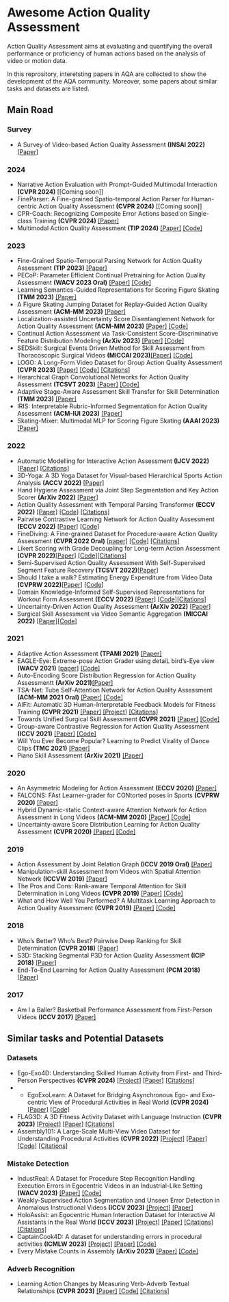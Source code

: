 # Awesome Action Quality Assessment
Action Quality Assessment aims at evaluating and quantifying the overall performance or proficiency of human actions based on the analysis of video or motion data.

In this reprository, interetsting papers in AQA are collected to show the development of the AQA community. Moreover, some papers about similar tasks and datasets are listed.


## Main Road
### Survey
- A Survey of Video-based Action Quality Assessment **(INSAI 2022)**  [[Paper]](https://arxiv.org/pdf/2204.09271v1.pdf)

### 2024
- Narrative Action Evaluation with Prompt-Guided Multimodal Interaction **(CVPR 2024)** [[Coming soon]]
- FineParser: A Fine-grained Spatio-temporal Action Parser for Human-centric Action Quality Assessment **(CVPR 2024)** [[Coming soon]]
- CPR-Coach: Recognizing Composite Error Actions based on Single-class Training **(CVPR 2024)** [[Paper]](https://arxiv.org/pdf/2309.11718.pdf)
- Multimodal Action Quality Assessment **(TIP 2024)** [[Paper]](https://arxiv.org/abs/2402.09444) [[Code]](https://github.com/qinghuannn/PAMFN)

### 2023
- Fine-Grained Spatio-Temporal Parsing Network for Action Quality Assessment **(TIP 2023)** [[Paper]](https://ieeexplore.ieee.org/stamp/stamp.jsp?tp=&arnumber=10317826)
- PECoP: Parameter Efficient Continual Pretraining for Action Quality Assessment **(WACV 2023 Oral)** [[Paper]](https://arxiv.org/pdf/2311.07603.pdf) [[Code]](https://github.com/Plrbear/PECoP)
- Learning Semantics-Guided Representations for Scoring Figure Skating **(TMM 2023)** [[Paper]](https://ieeexplore.ieee.org/stamp/stamp.jsp?tp=&arnumber=10301591)
- A Figure Skating Jumping Dataset for Replay-Guided Action Quality Assessment **(ACM-MM 2023)** [[Paper]](https://dl.acm.org/doi/pdf/10.1145/3581783.3613774)
- Localization-assisted Uncertainty Score Disentanglement Network for Action Quality Assessment **(ACM-MM 2023)** [[Paper]](https://dl.acm.org/doi/pdf/10.1145/3581783.3613795) [[Code]](https://github.com/yanliji/FineFS-dataset)
- Continual Action Assessment via Task-Consistent Score-Discriminative Feature Distribution Modeling **(ArXiv 2023)** [[Paper]](https://arxiv.org/abs/2309.17105) [[Code]](https://github.com/iSEE-Laboratory/Continual-AQA)
- SEDSkill: Surgical Events Driven Method for Skill Assessment from Thoracoscopic Surgical Videos **(MICCAI 2023)**[[Paper]](https://link.springer.com/chapter/10.1007/978-3-031-43996-4_4) [[Code]](https://github.com/xmed-lab/SEDSkill)
- LOGO: A Long-Form Video Dataset for Group Action Quality Assessment **(CVPR 2023)** [[Paper]](https://openaccess.thecvf.com/content/CVPR2023/papers/Zhang_LOGO_A_Long-Form_Video_Dataset_for_Group_Action_Quality_Assessment_CVPR_2023_paper.pdf) [[Code]](https://github.com/shiyi-zh0408/LOGO) [[Citations]](https://scholar.google.com/scholar?cites=9879603589772082553&as_sdt=2005&sciodt=0,5&hl=en)
- Herarchical Graph Convolutional Networks for Action Quality Assessment **(TCSVT 2023)** [[Paper]](https://dro.dur.ac.uk/38628/1/38628.pdf) [[Code]](https://github.com/ZhouKanglei/HGCN_AQA)
- Adaptive Stage-Aware Assessment Skill Transfer for Skill Determination **(TMM 2023)** [[Paper]](https://ieeexplore.ieee.org/abstract/document/10180083)
- IRIS: Interpretable Rubric-Informed Segmentation for Action Quality Assessment **(ACM-IUI 2023)** [[Paper]](https://arxiv.org/pdf/2303.09097.pdf)
- Skating-Mixer: Multimodal MLP for Scoring Figure Skating **(AAAI 2023)** [[Paper]](https://arxiv.org/pdf/2203.03990.pdf)

### 2022
- Automatic Modelling for Interactive Action Assessment **(IJCV 2022)** [[Paper]](https://link.springer.com/article/10.1007/s11263-022-01695-5) [[Citations]](https://scholar.google.com/scholar?cites=2639298877441859541&as_sdt=2005&sciodt=0,5&hl=en)
- 3D-Yoga: A 3D Yoga Dataset for Visual-based Hierarchical Sports Action Analysis **(ACCV 2022)** [[Paper]](https://openaccess.thecvf.com/content/ACCV2022/papers/Li_3D-Yoga_A_3D_Yoga_Dataset_for_Visual-based_Hierarchical_Sports_Action_ACCV_2022_paper.pdf)
- Hand Hygiene Assessment via Joint Step Segmentation and Key Action Scorer **(ArXiv 2022)**  [[Paper]](https://arxiv.org/pdf/2209.12221)
- Action Quality Assessment with Temporal Parsing Transformer **(ECCV 2022)**  [[Paper]](https://arxiv.org/pdf/2207.09270)  [[Code]](https://github.com/baiyang4/aqa_tpt) [[Citations]](https://scholar.google.com/scholar?cites=3265520373943129836&as_sdt=2005&sciodt=0,5&hl=en)
- Pairwise Contrastive Learning Network for Action Quality Assessment **(ECCV 2022)** [[Paper]](https://www.ecva.net/papers/eccv_2022/papers_ECCV/papers/136640450.pdf) [[Code]](https://github.com/hqu-cst-mmc/PCLN)
- FineDiving: A Fine-grained Dataset for Procedure-aware Action Quality Assessment **(CVPR 2022 Oral)** [[paper]](https://arxiv.org/pdf/2204.03646.pdf) [[Code]](https://github.com/xujinglin/FineDiving) [[Citations]](https://scholar.google.com/scholar?cites=5125588138588766817&as_sdt=2005&sciodt=0,5&hl=en)
- Likert Scoring with Grade Decoupling for Long-term Action Assessment **(CVPR 2022)**[[Paper]](https://openaccess.thecvf.com/content/CVPR2022/papers/Xu_Likert_Scoring_With_Grade_Decoupling_for_Long-Term_Action_Assessment_CVPR_2022_paper.pdf) [[Code]](https://github.com/xuangch/CVPR22_GDLT)[[Citations]](https://scholar.google.com/scholar?cites=7216274328792820037&as_sdt=2005&sciodt=0,5&hl=en)
- Semi-Supervised Action Quality Assessment With Self-Supervised Segment Feature Recovery **(TCSVT 2022)**[[Paper]](https://ieeexplore.ieee.org/abstract/document/9682696)
- Should I take a walk? Estimating Energy Expenditure from Video Data **(CVPRW 2022)**[[Paper]](https://openaccess.thecvf.com/content/CVPR2022W/CVPM/papers/Peng_Should_I_Take_a_Walk_Estimating_Energy_Expenditure_From_Video_CVPRW_2022_paper.pdf) [[Code]](https://github.com/KPeng9510/Vid2Burn)
- Domain Knowledge-Informed Self-Supervised Representations for Workout Form Assessment **(ECCV 2022)** [[Paper]](https://arxiv.org/pdf/2202.14019) [[Code]](https://github.com/ParitoshParmar/Fitness-AQA)[[Citations]](https://scholar.google.com/scholar?cites=1771967292738028463&as_sdt=2005&sciodt=0,5&hl=en)
- Uncertainty-Driven Action Quality Assessment **(ArXiv 2022)** [[Paper]](https://arxiv.org/pdf/2207.14513.pdf)
- Surgical Skill Assessment via Video Semantic Aggregation **(MICCAI 2022)** [[Paper]](https://arxiv.org/pdf/2208.02611)[[Code]](https://github.com/shinkyo0513/Surgical-Skill-Assessment-via-Video-Semantic-Aggregation)

### 2021
- Adaptive Action Assessment **(TPAMI 2021)** [[Paper]](https://ieeexplore.ieee.org/abstract/document/9609694)
- EAGLE-Eye: Extreme-pose Action Grader using detaiL bird’s-Eye view **(WACV 2021)** [[paper]](https://openaccess.thecvf.com/content/WACV2021/papers/Nekoui_EAGLE-Eye_Extreme-Pose_Action_Grader_Using_Detail_Birds-Eye_View_WACV_2021_paper.pdf) [[Code]](https://github.com/MahdiNek/EAGLE-Eye)
- Auto-Encoding Score Distribution Regression for Action Quality Assessmentt **(ArXiv 2021)**[[Paper]](https://arxiv.org/abs/2111.11029)
- TSA-Net: Tube Self-Attention Network for Action Quality Assessment **(ACM-MM 2021 Oral)** [[Paper]](https://arxiv.org/pdf/2201.03746) [[Code]](https://github.com/Shunli-Wang/TSA-Net)
- AIFit: Automatic 3D Human-Interpretable Feedback Models for Fitness Training **(CVPR 2021)** [[Paper]](https://openaccess.thecvf.com/content/CVPR2021/html/Fieraru_AIFit_Automatic_3D_Human-Interpretable_Feedback_Models_for_Fitness_Training_CVPR_2021_paper.html) [[Project]](https://fit3d.imar.ro/home) [[Citations]](https://scholar.google.com/scholar?cites=1608896424763202625&as_sdt=2005&sciodt=0,5&hl=en)
- Towards Unified Surgical Skill Assessment **(CVPR 2021)** [[Paper]](https://openaccess.thecvf.com/content/CVPR2021/papers/Liu_Towards_Unified_Surgical_Skill_Assessment_CVPR_2021_paper.pdf) [[Code]](https://github.com/Finspire13/Towards-Unified-Surgical-Skill-Assessment)
- Group-aware Contrastive Regression for Action Quality Assessment **(ICCV 2021)** [[Paper]](http://openaccess.thecvf.com//content/ICCV2021/papers/Yu_Group-Aware_Contrastive_Regression_for_Action_Quality_Assessment_ICCV_2021_paper.pdf) [[Code]](https://github.com/yuxumin/CoRe)
- Will You Ever Become Popular? Learning to Predict Virality of Dance Clips **(TMC 2021)** [[Paper]](https://arxiv.org/pdf/2111.03819v1.pdf)
- Piano Skill Assessment **(ArXiv 2021)** [[Paper]](https://arxiv.org/pdf/2101.04884)


### 2020
- An Asymmetric Modeling for Action Assessment **(ECCV 2020)** [[Paper]](https://www.ecva.net/papers/eccv_2020/papers_ECCV/papers/123750222.pdf)
- FALCONS: FAst Learner-grader for CONtorted poses in Sports **(CVPRW 2020)** [[Paper]](http://openaccess.thecvf.com/content_CVPRW_2020/papers/w53/Nekoui_FALCONS_FAst_Learner-Grader_for_CONtorted_Poses_in_Sports_CVPRW_2020_paper.pdf)
- Hybrid Dynamic-static Context-aware Attention Network for Action Assessment in Long Videos **(ACM-MM 2020)** [[Paper]](https://arxiv.org/pdf/2008.05977v1.pdf) [[Code]](https://github.com/lingan1996/ACTION-NET)
- Uncertainty-aware Score Distribution Learning for Action Quality Assessment **(CVPR 2020)** [[Paper]](https://arxiv.org/pdf/2006.07665v1.pdf) [[Code]](https://github.com/nzl-thu/musdl)

### 2019
- Action Assessment by Joint Relation Graph **(ICCV 2019 Oral)** [[Paper]](http://openaccess.thecvf.com/content_ICCV_2019/papers/Pan_Action_Assessment_by_Joint_Relation_Graphs_ICCV_2019_paper.pdf)
- Manipulation-skill Assessment from Videos with Spatial Attention Network **(ICCVW 2019)** [[Paper]](http://openaccess.thecvf.com/content_ICCVW_2019/papers/EPIC/Li_Manipulation-Skill_Assessment_from_Videos_with_Spatial_Attention_Network_ICCVW_2019_paper.pdf)
- The Pros and Cons: Rank-aware Temporal Attention for Skill Determination in Long Videos **(CVPR 2019)** [[Paper]](http://openaccess.thecvf.com/content_CVPR_2019/papers/Doughty_The_Pros_and_Cons_Rank-Aware_Temporal_Attention_for_Skill_Determination_CVPR_2019_paper.pdf) [[Code]](https://github.com/hazeld/rank-aware-attention-network)
- What and How Well You Performed? A Multitask Learning Approach to Action Quality Assessment **(CVPR 2019)** [[Paper]](http://openaccess.thecvf.com/content_CVPR_2019/papers/Parmar_What_and_How_Well_You_Performed_A_Multitask_Learning_Approach_CVPR_2019_paper.pdf) [[Code]](https://github.com/ParitoshParmar/MTL-AQA)

### 2018
- Who’s Better? Who’s Best? Pairwise Deep Ranking for Skill Determination **(CVPR 2018)** [[Paper]](http://openaccess.thecvf.com/content_cvpr_2018/papers/Doughty_Whos_Better_Whos_CVPR_2018_paper.pdf)
- S3D: Stacking Segmental P3D for Action Quality Assessment **(ICIP 2018)** [[Paper]](https://ieeexplore.ieee.org/abstract/document/8451364)
- End-To-End Learning for Action Quality Assessment **(PCM 2018)** [[Paper]](https://link.springer.com/chapter/10.1007/978-3-030-00767-6_12)

### 2017
- Am I a Baller? Basketball Performance Assessment from First-Person Videos **(ICCV 2017)** [[Paper]](https://openaccess.thecvf.com/content_ICCV_2017/papers/Bertasius_Am_I_a_ICCV_2017_paper.pdf)
 
## Similar tasks and Potential Datasets
### Datasets
- Ego-Exo4D: Understanding Skilled Human Activity from First- and Third-Person Perspectives **(CVPR 2024)** [[Project]](https://ego-exo4d-data.org/#people) [[Paper]](https://ego-exo4d-data.org/paper/ego-exo4d.pdf) [[Citations]](https://scholar.google.com/scholar?cites=6807725739327920288&as_sdt=2005&sciodt=0,5&hl=en)
- - EgoExoLearn: A Dataset for Bridging Asynchronous Ego- and Exo-centric View of Procedural Activities in Real World **(CVPR 2024)** [[Paper]](https://arxiv.org/pdf/2403.16182.pdf) [[Code]](https://github.com/OpenGVLab/EgoExoLearn/)
- FLAG3D: A 3D Fitness Activity Dataset with Language Instruction **(CVPR 2023)** [[Project]](https://andytang15.github.io/FLAG3D/) [[Paper]](https://arxiv.org/abs/2212.04638) [[Citations]](https://scholar.google.com/scholar?cites=13191913368764386186&as_sdt=2005&sciodt=0,5&hl=en)
- Assembly101: A Large-Scale Multi-View Video Dataset for Understanding Procedural Activities **(CVPR 2022)** [[Project]](https://assembly-101.github.io) [[Paper]](https://openaccess.thecvf.com/content/CVPR2022/papers/Sener_Assembly101_A_Large-Scale_Multi-View_Video_Dataset_for_Understanding_Procedural_Activities_CVPR_2022_paper.pdf) [[Code]](https://github.com/assembly-101?tab=repositories) [[Citations]](https://scholar.google.com/scholar?cites=16985062727042180828&as_sdt=2005&sciodt=0,5&hl=en)


### Mistake Detection
- IndustReal: A Dataset for Procedure Step Recognition Handling Execution Errors in Egocentric Videos in an Industrial-Like Setting **(WACV 2023)** [[Paper]](https://arxiv.org/pdf/2310.17323.pdf) [[Code]](https://github.com/TimSchoonbeek/IndustReal)
- Weakly-Supervised Action Segmentation and Unseen Error Detection in Anomalous Instructional Videos **(ICCV 2023)** [[Project]](https://usa.honda-ri.com/ata) [[Paper]](https://openaccess.thecvf.com/content/ICCV2023/html/Ghoddoosian_Weakly-Supervised_Action_Segmentation_and_Unseen_Error_Detection_in_Anomalous_Instructional_ICCV_2023_paper.html) 
- HoloAssist: an Egocentric Human Interaction Dataset for Interactive AI Assistants in the Real World **(ICCV 2023)** [[Project]](https://holoassist.github.io) [[Paper]](http://openaccess.thecvf.com/content/ICCV2023/html/Wang_HoloAssist_an_Egocentric_Human_Interaction_Dataset_for_Interactive_AI_Assistants_ICCV_2023_paper.html) [[Citations]](https://scholar.google.com/scholar?cites=1935067381543829055&as_sdt=2005&sciodt=0,5&hl=en) [[Citations]](https://scholar.google.com/scholar?cites=1935067381543829055&as_sdt=2005&sciodt=0,5&hl=en)
- CaptainCook4D: A dataset for understanding errors in procedural activities **(ICMLW 2023)** [[Project]](https://captaincook4d.github.io/captain-cook/) [[Paper]](https://arxiv.org/abs/2312.14556) [[Code]](https://github.com/CaptainCook4D)
- Every Mistake Counts in Assembly **(ArXiv 2023)** [[Paper]](https://arxiv.org/abs/2307.16453) [[Code]](https://github.com/assembly-101/assembly101-mistake-detection)


### Adverb Recognition
- Learning Action Changes by Measuring Verb-Adverb Textual Relationships **(CVPR 2023)** [[Paper]](https://arxiv.org/pdf/2303.15086.pdf) [[Code]](https://github.com/dmoltisanti/air-cvpr23) [[Citations]](https://scholar.google.com/scholar?cites=50297929267165770&as_sdt=2005&sciodt=0,5&hl=en)









